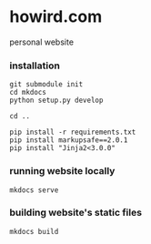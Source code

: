 ---
---
# howird.com
personal website

### installation
```
git submodule init
cd mkdocs
python setup.py develop

cd ..

pip install -r requirements.txt
pip install markupsafe==2.0.1
pip install "Jinja2<3.0.0"
```

### running website locally
```
mkdocs serve
```

### building website's static files
```
mkdocs build
```
